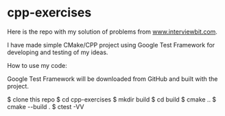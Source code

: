 # cpp-exercises

Here is the repo with my solution of problems from www.interviewbit.com. 

I have made simple CMake/CPP project using Google Test Framework for developing and testing of my ideas. 

How to use my code:

Google Test Framework will be downloaded from GitHub and built with the project.

$ clone this repo
$ cd cpp-exercises
$ mkdir build
$ cd build
$ cmake ..
$ cmake --build .
$ ctest -VV

